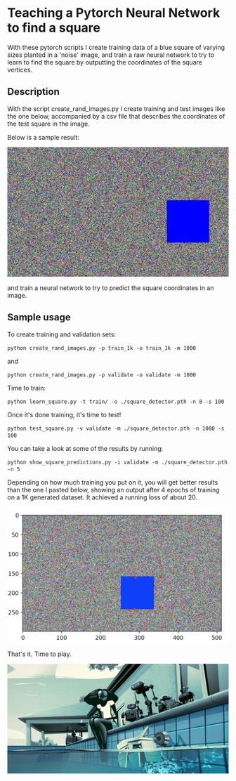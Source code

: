 # Teaching a Pytorch Neural Network to find a square

With these pytorch scripts I create training data of a blue square of varying
sizes planted in a 'noise' image, and train a raw neural network to try to learn
to find the square by outputting the coordinates of the square vertices.

## Description

With the script create_rand_images.py I create training and test images like the
one below, accompanied by a csv file that describes the coordinates of the test
square in the image.

Below is a sample result:
<p align="center">
    <img src="square1.jpg" width="600"\>
 </p>

and train a neural network to try to predict the square coordinates in an image.

## Sample usage

To create training and validation sets:
```
python create_rand_images.py -p train_1k -o train_1k -m 1000
```
and
```
python create_rand_images.py -p validate -o validate -m 1000
```

Time to train:
```
python learn_square.py -t train/ -o ./square_detector.pth -n 8 -s 100
```

Once it's done training, it's time to test!
```
python test_square.py -v validate -m ./square_detector.pth -n 1000 -s 100
```

You can take a look at some of the results by running:
```
python show_square_predictions.py -i validate -m ./square_detector.pth -n 5
```

Depending on how much training you put on it, you will get better results than the
one I pasted below, showing an output after 4 epochs of training on a 1K generated dataset.
It achieved a running loss of about 20.
<p align="center">
    <img src="sample_output.jpg" width="600"\>
 </p>
 
That's it. Time to play.

<p align="center">
    <img src="zima_blue.jpg" width="1600"\>
 </p>
